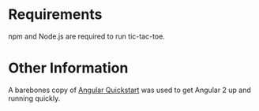 # Requirements #
npm and Node.js are required to run tic-tac-toe.




# Other Information #
A barebones copy of [Angular Quickstart](https://github.com/angular/quickstart) was used to get Angular 2 up and running quickly.